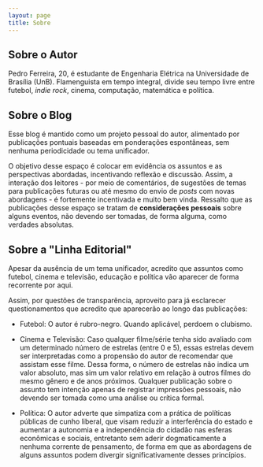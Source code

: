 ```yaml
---
layout: page
title: Sobre
---
```

## Sobre o Autor

Pedro Ferreira, 20, é estudante de Engenharia Elétrica na Universidade de Brasília (UnB). Flamenguista em tempo integral, divide seu tempo livre entre futebol, _indie rock_, cinema, computação, matemática e política.


## Sobre o Blog

Esse blog é mantido como um projeto pessoal do autor, alimentado por publicações pontuais baseadas em ponderações espontâneas, sem nenhuma periodicidade ou tema unificador.  

 O objetivo desse espaço é colocar em evidência os assuntos e as perspectivas abordadas, incentivando reflexão e discussão.  Assim, a interação dos leitores - por meio de comentários, de sugestões de temas para publicações futuras ou até mesmo do envio de _posts_ com novas abordagens - é fortemente incentivada e muito bem vinda. Ressalto que as publicações desse espaço se tratam de **considerações pessoais** sobre alguns eventos, não devendo ser tomadas, de forma alguma, como verdades absolutas.

## Sobre a "Linha Editorial"

Apesar da ausência de um tema unificador, acredito que assuntos como futebol, cinema e televisão, educação e política vão aparecer de forma recorrente por aqui.

Assim, por questões de transparência, aproveito para já esclarecer questionamentos que acredito que aparecerão ao longo das publicações:

* Futebol: O autor é rubro-negro. Quando aplicável, perdoem o clubismo.

* Cinema e Televisão: Caso qualquer filme/série tenha sido avaliado com um determinado número de estrelas (entre 0 e 5), essas estrelas devem ser interpretadas como a propensão do autor de recomendar que assistam esse filme. Dessa forma, o número de estrelas não indica um valor absoluto, mas sim um valor relativo em relação à outros filmes do mesmo gênero e de anos próximos. Qualquer publicação sobre o assunto tem intenção apenas de registrar impressões pessoais, não devendo ser tomada como uma análise ou crítica formal.   

* Política: O autor adverte que simpatiza com a prática de políticas públicas de cunho liberal, que visam reduzir a interferência do estado e aumentar a autonomia e a independência do cidadão nas esferas econômicas e sociais, entretanto sem aderir dogmaticamente a nenhuma corrente de pensamento, de forma em que as abordagens de alguns assuntos podem divergir significativamente desses princípios.
